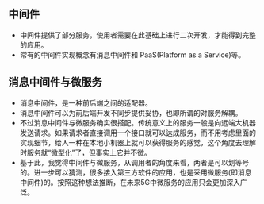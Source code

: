 
## 中间件
- 中间件提供了部分服务，使用者需要在此基础上进行二次开发，才能得到完整的应用。
- 常有的中间件实现概念有消息中间件和 PaaS(Platform as a Service)等。

## 消息中间件与微服务
- 消息中间件，是一种前后端之间的适配器。
- 消息中间件可以为前后端开发不同步提供妥协，也即所谓的对服务解耦。
- 不过消息中间件与微服务确实很搭配。传统意义上的服务一般是向远端大机器发送请求。如果请求者直接调用一个接口就可以达成服务，而不用考虑里面的实现细节，给人一种在本地小机器上就可以获得服务的感觉，这个角度去理解时服务就“微型化”了，但事实上它并不微。
- 基于此，我觉得中间件与微服务，从调用者的角度来看，两者是可以划等号的。进一步可以猜测，很多接入第三方软件的应用，也是采用微服务(即消息中间件)的。按照这种想法推断，在未来5G中微服务的应用只会更加深入广泛。